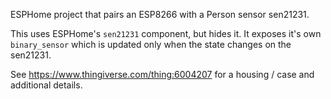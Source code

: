 ESPHome project that pairs an ESP8266 with a Person sensor sen21231.

This uses ESPHome's `sen21231` component, but hides it. It exposes it's own `binary_sensor` which is updated only when the state changes on the sen21231.

See https://www.thingiverse.com/thing:6004207 for a housing / case and additional details.
